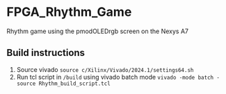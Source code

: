 # FPGA_Rhythm_Game
Rhythm game using the pmodOLEDrgb screen on the Nexys A7

## Build instructions
1. Source vivado `source c/Xilinx/Vivado/2024.1/settings64.sh`
2. Run tcl script in `/build` using vivado batch mode `vivado -mode batch -source Rhythm_build_script.tcl`
